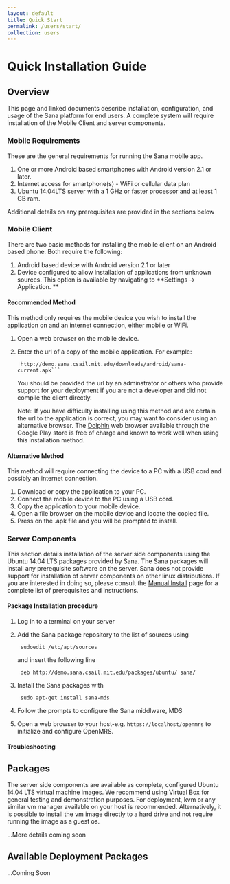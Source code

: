 ```yaml
---
layout: default
title: Quick Start
permalink: /users/start/
collection: users
---
```

# Quick Installation Guide

## Overview

This page and linked documents describe installation, configuration, and
usage of the Sana platform for end users. A complete system will require
installation of the Mobile Client and server components.

### Mobile Requirements 
These are the general requirements for running the Sana mobile app.

1. One or more Android based smartphones with Android version 2.1 or 
later.
2. Internet access for smartphone(s) - WiFi or cellular data plan
3. Ubuntu 14.04LTS server with a 1 GHz or faster processor and at 
least 1 GB ram.

Additional details on any prerequisites are provided in the sections 
below

### Mobile Client
There are two basic methods for installing the mobile client on an 
Android based phone. Both require the following:

1. Android based device with Android version 2.1 or later</li>
2. Device configured to allow installation of applications from unknown 
sources. This option is available by navigating to 
**Settings → Application. **

#### Recommended Method
This method only requires the mobile device you wish to install the 
application on and an internet connection, either mobile or WiFi.

1. Open a web browser on the mobile device.
2. Enter the url of a copy of the mobile application. For example:

        http://demo.sana.csail.mit.edu/downloads/android/sana-current.apk```

    You should be provided the url by an adminstrator or others who provide 
    support for your deployment if you are not a developer and did not 
    compile the client directly.

    Note: If you have difficulty installing using this method and are 
    certain the url to the application is correct, you may want to consider
    using an alternative browser. The 
    [Dolphin](https://play.google.com/store/apps/details?id=mobi.mgeek.TunnyBrowser)
    web browser available through the Google Play store is free of charge 
    and known to work well when using this installation method.

#### Alternative Method
This method will require connecting the device to a PC with a USB cord
and possibly an internet connection.

1. Download or copy the application to your PC.
2. Connect the mobile device to the PC using a USB cord.
3. Copy the application to your mobile device.
4. Open a file browser on the mobile device and locate the copied file.
5. Press on the .apk file and you will be prompted to install.

### Server Components
This section details installation of the server side components using 
the Ubuntu 14.04 LTS packages provided by Sana. The Sana packages will 
install any prerequisite software on the server. Sana does not provide
support for installation of server components on other linux
distributions. If you are interested in doing so, please consult the 
[Manual Install]() page for a complete list of prerequisites and 
instructions.

#### Package Installation procedure

1. Log in to a terminal on your server
2. Add the Sana package repository to the list of sources using

        sudoedit /etc/apt/sources

    and insert the following line

        deb http://demo.sana.csail.mit.edu/packages/ubuntu/ sana/

3. Install the Sana packages with

        sudo apt-get install sana-mds

3. Follow the prompts to configure the Sana middlware, MDS
4. Open a web browser to your host-e.g. ```https://localhost/openmrs```
to initialize and configure OpenMRS.

#### Troubleshooting

## Packages
The server side components are available as complete, configured Ubuntu
14.04 LTS virtual machine images. We recommend using Virtual Box for 
general testing and demonstration purposes. For deployment, kvm or any 
similar vm manager available on your host is recommended. 
Alternatively, it is possible to install the vm image directly to a hard
drive and not require running the image as a guest os. 

...More details coming soon

## Available Deployment Packages
...Coming Soon

